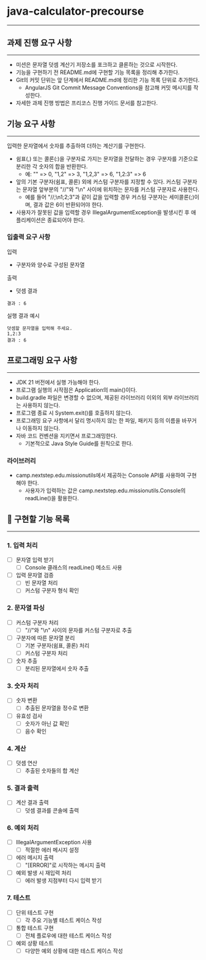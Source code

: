 # java-calculator-precourse

---

## 과제 진행 요구 사항

---

- 미션은 문자열 덧셈 계산기 저장소를 포크하고 클론하는 것으로 시작한다.
- 기능을 구현하기 전 README.md에 구현할 기능 목록을 정리해 추가한다.
- Git의 커밋 단위는 앞 단계에서 README.md에 정리한 기능 목록 단위로 추가한다.
  - AngularJS Git Commit Message Conventions을 참고해 커밋 메시지를 작성한다.
- 자세한 과제 진행 방법은 프리코스 진행 가이드 문서를 참고한다.

## 기능 요구 사항

---

입력한 문자열에서 숫자를 추출하여 더하는 계산기를 구현한다.

- 쉼표(,) 또는 콜론(:)을 구분자로 가지는 문자열을 전달하는 경우 구분자를 기준으로 분리한 각 숫자의 합을 반환한다.
  - 예: "" => 0, "1,2" => 3, "1,2,3" => 6, "1,2:3" => 6
- 앞의 기본 구분자(쉼표, 콜론) 외에 커스텀 구분자를 지정할 수 있다. 커스텀 구분자는 문자열 앞부분의 "//"와 "\n" 사이에 위치하는 문자를 커스텀 구분자로 사용한다.
  - 예를 들어 "//;\n1;2;3"과 같이 값을 입력할 경우 커스텀 구분자는 세미콜론(;)이며, 결과 값은 6이 반환되어야 한다.
- 사용자가 잘못된 값을 입력할 경우 IllegalArgumentException을 발생시킨 후 애플리케이션은 종료되어야 한다.

### 입출력 요구 사항
입력
- 구분자와 양수로 구성된 문자열

출력
- 덧셈 결과

```text
결과 : 6
```

실행 결과 예시

```text
덧셈할 문자열을 입력해 주세요.
1,2:3
결과 : 6
```

## 프로그래밍 요구 사항

---

- JDK 21 버전에서 실행 가능해야 한다.
- 프로그램 실행의 시작점은 Application의 main()이다.
- build.gradle 파일은 변경할 수 없으며, 제공된 라이브러리 이외의 외부 라이브러리는 사용하지 않는다.
- 프로그램 종료 시 System.exit()를 호출하지 않는다.
- 프로그래밍 요구 사항에서 달리 명시하지 않는 한 파일, 패키지 등의 이름을 바꾸거나 이동하지 않는다.
- 자바 코드 컨벤션을 지키면서 프로그래밍한다.
  - 기본적으로 Java Style Guide를 원칙으로 한다.

### 라이브러리
- camp.nextstep.edu.missionutils에서 제공하는 Console API를 사용하여 구현해야 한다.
  - 사용자가 입력하는 값은 camp.nextstep.edu.missionutils.Console의 readLine()을 활용한다.



## 📜 구현할 기능 목록

---

### 1. 입력 처리
- [ ] 문자열 입력 받기
  - [ ] Console 클래스의 readLine() 메소드 사용
- [ ] 입력 문자열 검증
  - [ ] 빈 문자열 처리
  - [ ] 커스텀 구분자 형식 확인

### 2. 문자열 파싱
- [ ] 커스텀 구분자 처리
  - [ ] "//"와 "\n" 사이의 문자를 커스텀 구분자로 추출
- [ ] 구분자에 따른 문자열 분리
  - [ ] 기본 구분자(쉼표, 콜론) 처리
  - [ ] 커스텀 구분자 처리
- [ ] 숫자 추출
  - [ ] 분리된 문자열에서 숫자 추출

### 3. 숫자 처리
- [ ] 숫자 변환
  - [ ] 추출된 문자열을 정수로 변환
- [ ] 유효성 검사
  - [ ] 숫자가 아닌 값 확인
  - [ ] 음수 확인

### 4. 계산
- [ ] 덧셈 연산
  - [ ] 추출된 숫자들의 합 계산

### 5. 결과 출력
- [ ] 계산 결과 출력
  - [ ] 덧셈 결과를 콘솔에 출력

### 6. 예외 처리
- [ ] IllegalArgumentException 사용
  - [ ] 적절한 에러 메시지 설정
- [ ] 에러 메시지 출력
  - [ ] "[ERROR]"로 시작하는 메시지 출력
- [ ] 예외 발생 시 재입력 처리
  - [ ] 에러 발생 지점부터 다시 입력 받기

### 7. 테스트
- [ ] 단위 테스트 구현
  - [ ] 각 주요 기능별 테스트 케이스 작성
- [ ] 통합 테스트 구현
  - [ ] 전체 플로우에 대한 테스트 케이스 작성
- [ ] 예외 상황 테스트
  - [ ] 다양한 예외 상황에 대한 테스트 케이스 작성